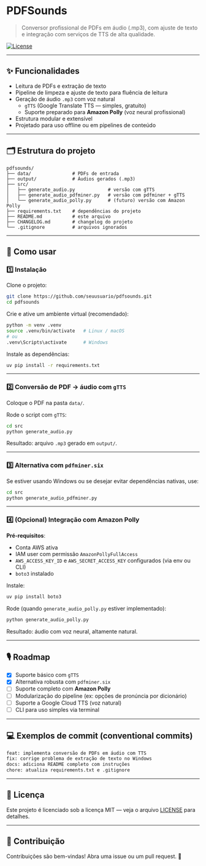 
# PDFSounds

> Conversor profissional de PDFs em áudio (.mp3), com ajuste de texto e integração com serviços de TTS de alta qualidade.

[![License](https://img.shields.io/badge/license-MIT-blue.svg)](LICENSE)

---

## ✨ Funcionalidades

- Leitura de PDFs e extração de texto
- Pipeline de limpeza e ajuste de texto para fluência de leitura
- Geração de áudio `.mp3` com voz natural
    - `gTTS` (Google Translate TTS — simples, gratuito)
    - Suporte preparado para **Amazon Polly** (voz neural profissional)
- Estrutura modular e extensível
- Projetado para uso offline ou em pipelines de conteúdo

---

## 🗂 Estrutura do projeto

```
pdfsounds/
├── data/               # PDFs de entrada
├── output/             # Áudios gerados (.mp3)
├── src/
│   ├── generate_audio.py            # versão com gTTS
│   ├── generate_audio_pdfminer.py   # versão com pdfminer + gTTS
│   └── generate_audio_polly.py      # (futuro) versão com Amazon Polly
├── requirements.txt    # dependências do projeto
├── README.md           # este arquivo
├── CHANGELOG.md        # changelog do projeto
└── .gitignore          # arquivos ignorados
```

---

## 🚀 Como usar

### 1️⃣ Instalação

Clone o projeto:

```bash
git clone https://github.com/seuusuario/pdfsounds.git
cd pdfsounds
```

Crie e ative um ambiente virtual (recomendado):

```bash
python -m venv .venv
source .venv/bin/activate   # Linux / macOS
# ou
.venv\Scripts\activate      # Windows
```

Instale as dependências:

```bash
uv pip install -r requirements.txt
```

---

### 2️⃣ Conversão de PDF → áudio com `gTTS`

Coloque o PDF na pasta `data/`.

Rode o script com `gTTS`:

```bash
cd src
python generate_audio.py
```

Resultado: arquivo `.mp3` gerado em `output/`.

---

### 3️⃣ Alternativa com `pdfminer.six`

Se estiver usando Windows ou se desejar evitar dependências nativas, use:

```bash
cd src
python generate_audio_pdfminer.py
```

---

### 4️⃣ (Opcional) Integração com Amazon Polly

**Pré-requisitos**:

- Conta AWS ativa
- IAM user com permissão `AmazonPollyFullAccess`
- `AWS_ACCESS_KEY_ID` e `AWS_SECRET_ACCESS_KEY` configurados (via env ou CLI)
- `boto3` instalado

Instale:

```bash
uv pip install boto3
```

Rode (quando `generate_audio_polly.py` estiver implementado):

```bash
python generate_audio_polly.py
```

Resultado: áudio com voz neural, altamente natural.

---

## 🎙️ Roadmap

- [x] Suporte básico com `gTTS`
- [x] Alternativa robusta com `pdfminer.six`
- [ ] Suporte completo com **Amazon Polly**
- [ ] Modularização do pipeline (ex: opções de pronúncia por dicionário)
- [ ] Suporte a Google Cloud TTS (voz natural)
- [ ] CLI para uso simples via terminal

---

## 💻 Exemplos de commit (conventional commits)

```bash
feat: implementa conversão de PDFs em áudio com TTS
fix: corrige problema de extração de texto no Windows
docs: adiciona README completo com instruções
chore: atualiza requirements.txt e .gitignore
```

---

## 📜 Licença

Este projeto é licenciado sob a licença MIT — veja o arquivo [LICENSE](LICENSE) para detalhes.

---

## 🤝 Contribuição

Contribuições são bem-vindas! Abra uma issue ou um pull request. 🚀
